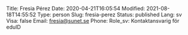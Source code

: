 Title: Fresia Pérez
Date: 2020-04-21T16:05:54
Modified: 2021-08-18T14:55:52
Type: person
Slug: fresia-perez
Status: published
Lang: sv
Visa: false
Email: fresia@sunet.se
Phone: 
Role_sv: Kontaktansvarig för eduID
